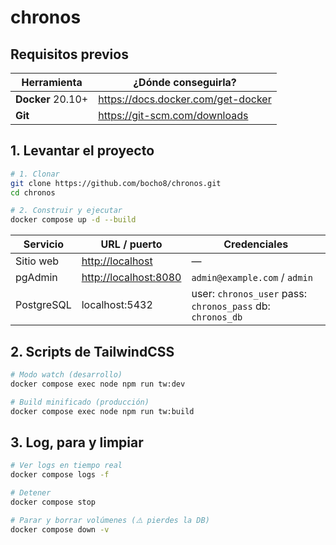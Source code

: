 # chronos
## Requisitos previos

| Herramienta | ¿Dónde conseguirla? |
|-------------|---------------------|
| **Docker** 20.10+ | https://docs.docker.com/get-docker |
| **Git**            | https://git-scm.com/downloads |

## 1. Levantar el proyecto

```bash
# 1. Clonar
git clone https://github.com/bocho8/chronos.git
cd chronos

# 2. Construir y ejecutar
docker compose up -d --build
```

| Servicio   | URL / puerto            | Credenciales                                               |
| ---------- | ----------------------- | ---------------------------------------------------------- |
| Sitio web  | <http://localhost>      | —                                                          |
| pgAdmin    | <http://localhost:8080> | `admin@example.com` / `admin`                              |
| PostgreSQL | localhost:5432          | user: `chronos_user` pass: `chronos_pass` db: `chronos_db` |

## 2. Scripts de TailwindCSS
```bash
# Modo watch (desarrollo)
docker compose exec node npm run tw:dev

# Build minificado (producción)
docker compose exec node npm run tw:build
```

## 3. Log, para y limpiar
```bash
# Ver logs en tiempo real
docker compose logs -f

# Detener
docker compose stop

# Parar y borrar volúmenes (⚠️ pierdes la DB)
docker compose down -v
```
